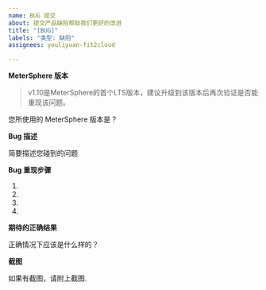 ```yaml
---
name: BUG 提交
about: 提交产品缺陷帮助我们更好的改进
title: "[BUG]"
labels: "类型: 缺陷"
assignees: youliyuan-fit2cloud

---
```


**MeterSphere 版本**
>v1.10是MeterSphere的首个LTS版本，建议升级到该版本后再次验证是否能重现该问题。

您所使用的 MeterSphere 版本是？

**Bug 描述**

简要描述您碰到的问题

**Bug 重现步骤**

1.  
2. 
3. 
4. 

**期待的正确结果**

正确情况下应该是什么样的？

**截图**

如果有截图，请附上截图.
